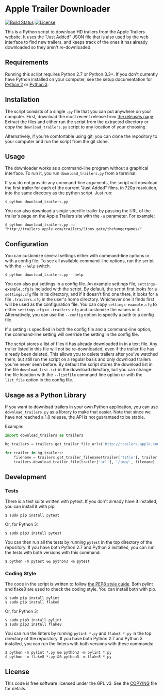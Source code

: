 Apple Trailer Downloader
========================
[![Build Status](https://travis-ci.org/aag/apple_trailer_downloader.svg?branch=master)](https://travis-ci.org/aag/apple_trailer_downloader) [![License](https://img.shields.io/badge/License-GPLv3-blue.svg)](COPYING)

This is a Python script to download HD trailers from the Apple Trailers website.
It uses the "Just Added" JSON file that is also used by the web interface to
find new trailers, and keeps track of the ones it has already downloaded so
they aren't re-downloaded.

Requirements
------------
Running this script requires Python 2.7 or Python 3.3+. If you don't currently have
Python installed on your computer, see the setup documentation for
[Python 2](https://docs.python.org/2/using/index.html) or
[Python 3](https://docs.python.org/3/using/index.html).


Installation
------------
The script consists of a single `.py` file that you can put anywhere on your computer.
First, download the most recent release from [the releases page](https://github.com/aag/apple_trailer_downloader/releases).
Extract the files and either run the script from the extracted directory or copy the
`download_trailers.py` script to any location of your choosing.

Alternatively, if you're comfortable using git, you can clone the repository to your computer
and run the script from the git clone. 


Usage
-----
The downloader works as a command-line program without a graphical interface. To run it, you
run `download_trailers.py` from a terminal.

If you do not provide any command-line arguments, the script will download the first trailer
for each of the current "Just Added" films, in 720p resolution, into the same directory as
the python script. Just run:

```
$ python download_trailers.py
```

You can also download a single specific trailer by passing the URL of the trailer's
page on the Apple Trailers site with the `-u` parameter.  For example:

```
$ python download_trailers.py -u "http://trailers.apple.com/trailers/lions_gate/thehungergames/"
```

Configuration
-------------
You can customize several settings either with command-line
options or with a config file. To see all available command-line options,
run the script with the `--help` switch.

```
$ python download_trailers.py --help
```

You can also put settings in a config file. An example settings file,
`settings-example.cfg` is included with the script. By default, the script
first looks for a `settings.cfg` file in its directory, and if it doesn't find
one there, it looks for a file `.trailers.cfg` in the user's home directory.
Whichever one it finds first will be used as the configuration file. You can
copy `settings-example.cfg` to either `settings.cfg` or `.trailers.cfg` and
customize the values in it. Alternatively, you can use the `--config` option
to specify a path to a config file.

If a setting is specified in both the config file and a command-line option,
the command-line setting will override the setting in the config file.

The script stores a list of files it has already downloaded in in a text
file.  Any trailer listed in this file will not be re-downloaded,
even if the trailer file has already been deleted.  This allows you to delete
trailers after you've watched them, but still run the script on a regular
basis and only download trailers you've never seen before. By default the
script stores the download list in the file `download_list.txt` in the
download directory, but you can change the file location with the
`--listfile` command-line option or with the `list_file` option in the
config file.


Usage as a Python Library
-------------------------
If you want to download trailers in your own Python application, you can use
`download_trailers.py` as a library to make that easier. Note that since we
have not reached a 1.0 release, the API is not guaranteed to be stable.


Example:

```python
import download_trailers as trailers

hg_trailers = trailers.get_trailer_file_urls('http://trailers.apple.com/trailers/lions_gate/thehungergames/', '480', 'trailers')

for trailer in hg_trailers:
    filename = trailers.get_trailer_filename(trailer['title'], trailer['type'], trailer['res'])
    trailers.download_trailer_file(trailer['url'], '/tmp/', filename)
```


Development
-----------

### Tests

There is a test suite written with pytest. If you don't already have it installed,
you can install it with pip.

```
$ sudo pip install pytest
```

Or, for Python 3:

```
$ sudo pip3 install pytest
```

You can then run all the tests by running `pytest` in the top directory of the repository.
If you have both Python 2.7 and Python 3 installed, you can run the tests with
both versions with this command:

```
$ python -m pytest && python3 -m pytest
```

### Coding Style

The code in the script is written to follow
[the PEP8 style guide](https://www.python.org/dev/peps/pep-0008/).
Both pylint and flake8 are used to check the coding style. You can install
both with pip.

```
$ sudo pip install pylint
$ sudo pip install flake8
```

Or, for Python 3:

```
$ sudo pip3 install pylint
$ sudo pip3 install flake8
```

You can run the linters by running `pylint *.py` and `flake8 *.py` in the top
directory of the repository.
If you have both Python 2.7 and Python 3 installed, you can run the linters
with both versions with these commands:

```
$ python -m pylint *.py && python3 -m pylint *.py
$ python -m flake8 *.py && python3 -m flake8 *.py
```

License
-------
This code is free software licensed under the GPL v3.  See the [COPYING](COPYING) file
for details.
